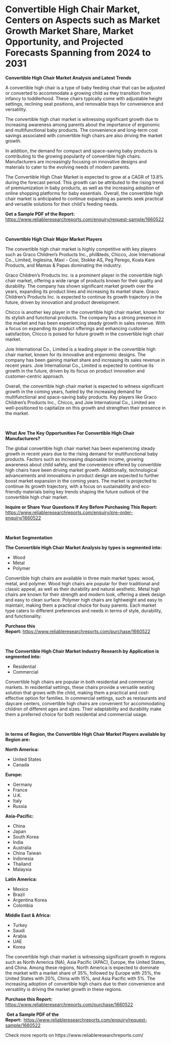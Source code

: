 <p><h1>Convertible High Chair Market, Centers on Aspects such as Market Growth Market Share, Market Opportunity, and Projected Forecasts Spanning from 2024 to 2031</h1></p><p><strong>Convertible High Chair Market Analysis and Latest Trends</strong></p>
<p><p>A convertible high chair is a type of baby feeding chair that can be adjusted or converted to accommodate a growing child as they transition from infancy to toddlerhood. These chairs typically come with adjustable height settings, reclining seat positions, and removable trays for convenience and versatility.</p><p>The convertible high chair market is witnessing significant growth due to increasing awareness among parents about the importance of ergonomic and multifunctional baby products. The convenience and long-term cost savings associated with convertible high chairs are also driving the market growth.</p><p>In addition, the demand for compact and space-saving baby products is contributing to the growing popularity of convertible high chairs. Manufacturers are increasingly focusing on innovative designs and materials to cater to the evolving needs of modern parents.</p><p>The Convertible High Chair Market is expected to grow at a CAGR of 13.8% during the forecast period. This growth can be attributed to the rising trend of premiumization in baby products, as well as the increasing adoption of online shopping platforms for baby essentials. Overall, the convertible high chair market is anticipated to continue expanding as parents seek practical and versatile solutions for their child's feeding needs.</p></p>
<p><strong>Get a Sample PDF of the Report:&nbsp;</strong> <a href="https://www.reliableresearchreports.com/enquiry/request-sample/1660522">https://www.reliableresearchreports.com/enquiry/request-sample/1660522</a></p>
<p>&nbsp;</p>
<p><strong>Convertible High Chair Major Market Players</strong></p>
<p><p>The convertible high chair market is highly competitive with key players such as Graco Children’s Products Inc., phil&teds, Chicco, Joie International Co., Limited, Inglesina, Maxi - Cosi, Stokke AS, Peg Perego, Koala Kare Products, and Mamas & Papas dominating the industry.</p><p>Graco Children’s Products Inc. is a prominent player in the convertible high chair market, offering a wide range of products known for their quality and durability. The company has shown significant market growth over the years, expanding its product lines and increasing its market share. Graco Children’s Products Inc. is expected to continue its growth trajectory in the future, driven by innovation and product development.</p><p>Chicco is another key player in the convertible high chair market, known for its stylish and functional products. The company has a strong presence in the market and has been experiencing steady growth in sales revenue. With a focus on expanding its product offerings and enhancing customer satisfaction, Chicco is poised for future growth in the convertible high chair market.</p><p>Joie International Co., Limited is a leading player in the convertible high chair market, known for its innovative and ergonomic designs. The company has been gaining market share and increasing its sales revenue in recent years. Joie International Co., Limited is expected to continue its growth in the future, driven by its focus on product innovation and customer-centric approach.</p><p>Overall, the convertible high chair market is expected to witness significant growth in the coming years, fueled by the increasing demand for multifunctional and space-saving baby products. Key players like Graco Children’s Products Inc., Chicco, and Joie International Co., Limited are well-positioned to capitalize on this growth and strengthen their presence in the market.</p></p>
<p>&nbsp;</p>
<p><strong>What Are The Key Opportunities For Convertible High Chair Manufacturers?</strong></p>
<p><p>The global convertible high chair market has been experiencing steady growth in recent years due to the rising demand for multifunctional baby products. Factors such as increasing disposable income, growing awareness about child safety, and the convenience offered by convertible high chairs have been driving market growth. Additionally, technological advancements and innovations in product design are expected to further boost market expansion in the coming years. The market is projected to continue its growth trajectory, with a focus on sustainability and eco-friendly materials being key trends shaping the future outlook of the convertible high chair market.</p></p>
<p><strong>Inquire or Share Your Questions If Any Before Purchasing This Report:</strong> <a href="https://www.reliableresearchreports.com/enquiry/pre-order-enquiry/1660522">https://www.reliableresearchreports.com/enquiry/pre-order-enquiry/1660522</a></p>
<p>&nbsp;</p>
<p><strong>Market Segmentation</strong></p>
<p><strong>The Convertible High Chair Market Analysis by types is segmented into:</strong></p>
<p><ul><li>Wood</li><li>Metal</li><li>Polymer</li></ul></p>
<p><p>Convertible high chairs are available in three main market types: wood, metal, and polymer. Wood high chairs are popular for their traditional and classic appeal, as well as their durability and natural aesthetic. Metal high chairs are known for their strength and modern look, offering a sleek design and easy to clean surface. Polymer high chairs are lightweight and easy to maintain, making them a practical choice for busy parents. Each market type caters to different preferences and needs in terms of style, durability, and functionality.</p></p>
<p><strong>Purchase this Report:&nbsp;</strong><a href="https://www.reliableresearchreports.com/purchase/1660522">https://www.reliableresearchreports.com/purchase/1660522</a></p>
<p>&nbsp;</p>
<p><strong>The Convertible High Chair Market Industry Research by Application is segmented into:</strong></p>
<p><ul><li>Residential</li><li>Commercial</li></ul></p>
<p><p>Convertible high chairs are popular in both residential and commercial markets. In residential settings, these chairs provide a versatile seating solution that grows with the child, making them a practical and cost-effective option for families. In commercial settings, such as restaurants and daycare centers, convertible high chairs are convenient for accommodating children of different ages and sizes. Their adaptability and durability make them a preferred choice for both residential and commercial usage.</p></p>
<p>&nbsp;</p>
<p><strong>In terms of Region, the Convertible High Chair Market Players available by Region are:</strong></p>
<p>
    <p> <strong> North America: </strong>
        <ul>
            <li>United States</li>
            <li>Canada</li>
        </ul>
        </p> 
    <p> <strong> Europe: </strong>
        <ul>
            <li>Germany</li>
            <li>France</li>
            <li>U.K.</li>
            <li>Italy</li>
            <li>Russia</li>
        </ul>
        </p> 
    <p> <strong> Asia-Pacific: </strong>
        <ul>
            <li>China</li>
            <li>Japan</li>
            <li>South Korea</li>
            <li>India</li>
            <li>Australia</li>
            <li>China Taiwan</li>
            <li>Indonesia</li>
            <li>Thailand</li>
            <li>Malaysia</li>
        </ul>
        </p> 
    <p> <strong> Latin America: </strong>
        <ul>
            <li>Mexico</li>
            <li>Brazil</li>
            <li>Argentina Korea</li>
            <li>Colombia</li>
        </ul>
        </p> 
    <p> <strong> Middle East & Africa: </strong>
        <ul>
            <li>Turkey</li>
            <li>Saudi</li>
            <li>Arabia</li>
            <li>UAE</li>
            <li>Korea</li>
        </ul>
    </p>
    </p>
<p><p>The convertible high chair market is witnessing significant growth in regions such as North America (NA), Asia Pacific (APAC), Europe, the United States, and China. Among these regions, North America is expected to dominate the market with a market share of 35%, followed by Europe with 25%, the United States with 20%, China with 15%, and Asia Pacific with 5%. The increasing adoption of convertible high chairs due to their convenience and versatility is driving the market growth in these regions.</p></p>
<p><strong>Purchase this Report: </strong><a href="https://www.reliableresearchreports.com/purchase/1660522">https://www.reliableresearchreports.com/purchase/1660522</a></p>
<p>&nbsp;<strong>Get a Sample PDF of the Report:&nbsp;&nbsp;</strong><a href="https://www.reliableresearchreports.com/enquiry/request-sample/1660522">https://www.reliableresearchreports.com/enquiry/request-sample/1660522</a></p>
<p><strong></strong></p>
<p>Check more reports on https://www.reliableresearchreports.com/</p>